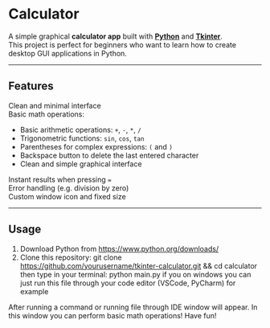 # Calculator

A simple graphical **calculator app** built with [**Python**](https://www.python.org/) and [**Tkinter**](https://docs.python.org/3/library/tkinter.html).  
This project is perfect for beginners who want to learn how to create desktop GUI applications in Python.

---

## Features

Clean and minimal interface  
Basic math operations:  
- Basic arithmetic operations: `+`, `-`, `*`, `/`
- Trigonometric functions: `sin`, `cos`, `tan`
- Parentheses for complex expressions: `(` and `)`
- Backspace button to delete the last entered character
- Clean and simple graphical interface

Instant results when pressing `=`  
Error handling (e.g. division by zero)  
Custom window icon and fixed size  

---

## Usage

1. Download Python from https://www.python.org/downloads/
2. Clone this repository: git clone https://github.com/yourusername/tkinter-calculator.git && cd calculator
  then type in your terminal: python main.py
  if you on windows you can just run this file through your code editor (VSCode, PyCharm) for example

After running a command or running file through IDE window will appear. In this window you can perform basic math operations!
Have fun!